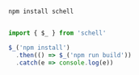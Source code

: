 
``` bash

npm install schell

```

``` javascript

import { $_ } from 'schell'

$_('npm install')
  .then(() => $_('npm run build'))
  .catch(e => console.log(e))

```
